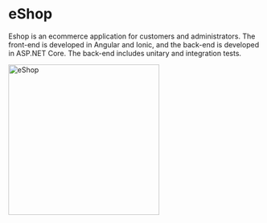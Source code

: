 # eShop
<div class="row">
    <div class="col-8">
        <p>
            Eshop is an ecommerce application for customers and administrators.
            The front-end is developed in Angular and Ionic, and the back-end is developed in ASP.NET Core. The back-end includes unitary and integration tests.
        </p>
      </div>
    <div class="col-4">
        <p>
            <img src="https://user-images.githubusercontent.com/53798204/93257005-85cd3b00-f79c-11ea-939c-a8833bae37de.png" width="300" title="eShop">
        </p>
  </div>
</div>
